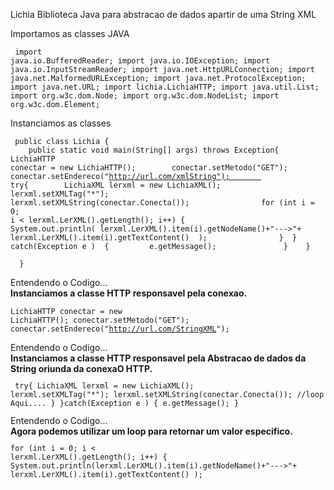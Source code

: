 Lichia
Biblioteca Java para abstracao de dados apartir de uma String XML 

<h7>Importamos as classes JAVA</h7>
<code><pre>
import java.io.BufferedReader;
import java.io.IOException;
import java.io.InputStreamReader;
import java.net.HttpURLConnection;
import java.net.MalformedURLException;
import java.net.ProtocolException;
import java.net.URL;
import lichia.LichiaHTTP;
import java.util.List;
import org.w3c.dom.Node;
import org.w3c.dom.NodeList;
import org.w3c.dom.Element;
</pre></code>

<h7>Instanciamos as classes</h7>
<code><pre>
public class Lichia {
         public static void main(String[] args) throws Exception{ 
         LichiaHTTP conectar = new LichiaHTTP();        
         conectar.setMetodo("GET");        
         conectar.setEndereco("http://url.com/xmlString");        
            try{       
                 LichiaXML lerxml = new LichiaXML();        
                 lerxml.setXMLTag("*");        
                 lerxml.setXMLString(conectar.Conecta());                
                       for (int i = 0; i < lerxml.LerXML().getLength(); i++) 
                                  {              
                                     System.out.println(
                                     lerxml.LerXML().item(i).getNodeName()+"--->"+
                                     lerxml.LerXML().item(i).getTextContent() 
                                      );                
                                   } 
                }
               catch(Exception e ) 
               {         
                 e.getMessage();               
                 }   
              }    
     }
</pre></code>
          
<h7>Entendendo o Codigo...</h7><BR>
<B>Instanciamos a classe HTTP responsavel pela conexao.</B>
<code><pre>LichiaHTTP conectar = new LichiaHTTP(); 
              conectar.setMetodo("GET");
              conectar.setEndereco("http://url.com/StringXML");
 </pre></code>
<h7>Entendendo o Codigo...</h7><BR>
<B>Instanciamos a classe HTTP responsavel pela Abstracao de dados da String oriunda da conexaO HTTP.</B>
<code><pre>
        try{
        LichiaXML lerxml = new LichiaXML();
        lerxml.setXMLTag("*");
        lerxml.setXMLString(conectar.Conecta());
        //loop Aqui....
        }
        }catch(Exception e )
        {
         e.getMessage();
         }</pre></code>
<h7>Entendendo o Codigo...</h7><BR>
<B>Agora podemos utilizar um loop para retornar um valor especifico.</B>
<code><pre>for (int i = 0; i < lerxml.LerXML().getLength(); i++) {
              System.out.println(lerxml.LerXML().item(i).getNodeName()+"--->"+
                                 lerxml.LerXML().item(i).getTextContent()
              );</pre></code>
